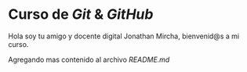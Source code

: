 # Curso de _Git_ & _GitHub_

Hola soy tu amigo y docente digital Jonathan Mircha, bienvenid@s a mi curso.

Agregando mas contenido al archivo _README.md_